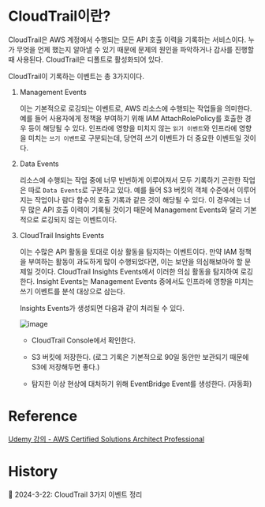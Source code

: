# CloudTrail이란?

CloudTrail은 AWS 계정에서 수행되는 모든 API 호출 이력을 기록하는 서비스이다. 누가 무엇을 언제 했는지 알아낼 수 있기 때문에 문제의 원인을 파악하거나 감사를 진행할 때 사용된다. CloudTrail은 디폴트로 활성화되어 있다.

CloudTrail이 기록하는 이벤트는 총 3가지이다.

1. Management Events

    이는 기본적으로 로깅되는 이벤트로, AWS 리소스에 수행되는 작업들을 의미한다. 예를 들어 사용자에게 정책을 부여하기 위해 IAM AttachRolePolicy를 호출한 경우 등이 해당될 수 있다. 인프라에 영향을 미치지 않는 `읽기 이벤트`와 인프라에 영향을 미치는 `쓰기 이벤트`로 구분되는데, 당연히 쓰기 이벤트가 더 중요한 이벤트일 것이다.

2. Data Events

    리소스에 수행되는 작업 중에 너무 빈번하게 이루어져서 모두 기록하기 곤란한 작업은 따로 `Data Events`로 구분하고 있다. 예를 들어 S3 버킷의 객체 수준에서 이루어지는 작업이나 람다 함수의 호출 기록과 같은 것이 해당될 수 있다. 이 경우에는 너무 많은 API 호출 이력이 기록될 것이기 때문에 Management Events와 달리 기본적으로 로깅되지 않는 이벤트이다.

3. CloudTrail Insights Events

    이는 수많은 API 활동을 토대로 이상 활동을 탐지하는 이벤트이다. 만약 IAM 정책을 부여하는 활동이 과도하게 많이 수행되었다면, 이는 보안을 의심해보아야 할 문제일 것이다. CloudTrail Insights Events에서 이러한 의심 활동을 탐지하여 로깅한다. Insight Events는 Management Events 중에서도 인프라에 영향을 미치는 쓰기 이벤트를 분석 대상으로 삼는다.

    Insights Events가 생성되면 다음과 같이 처리될 수 있다.

    ![image](https://github.com/Ohjiwoo-lab/TIL/assets/74577768/51cfef77-c076-4687-abf6-62b55f1675a2)

    - CloudTrail Console에서 확인한다.
    
    - S3 버킷에 저장한다. (로그 기록은 기본적으로 90일 동안만 보관되기 때문에 S3에 저장해두면 좋다.)

    - 탐지한 이상 현상에 대처하기 위해 EventBridge Event를 생성한다. (자동화)

# Reference

[Udemy 강의 - AWS Certified Solutions Architect Professional](https://www.udemy.com/course/aws-csa-professional/?couponCode=KRLETSLEARNNOW)

# History

📌 2024-3-22: CloudTrail 3가지 이벤트 정리   